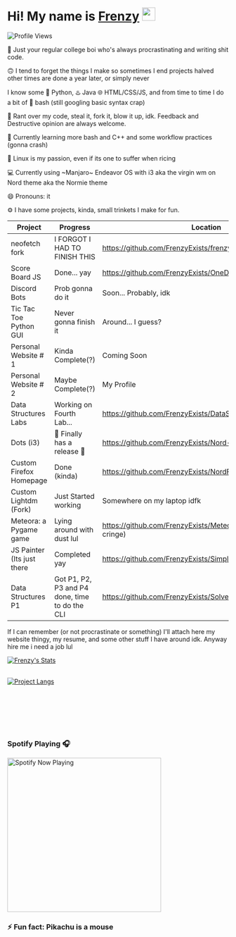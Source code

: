 <!--
**FrenzyExists/FrenzyExists** is a ✨ _special_ ✨ repository because its `README.md` (this file) appears on your GitHub profile.

Here are some ideas to get you started:

- 🔭 I’m currently working on ...
- 🌱 I’m currently learning ...
-  I’m looking to collaborate on ...
- 🤔 I’m looking for help with ...
- 💬 Ask me about ...
- 📫 How to reach me: ...
- 😄 Pronouns: ...
- ⚡ Fun fact: ...
-->

# Hi! My name is [Frenzy](https://frenzyexists.github.io/Webfolio/) <img src="https://raw.githubusercontent.com/MartinHeinz/MartinHeinz/master/wave.gif" width="30px">

![Profile Views](https://api.ghprofile.me/view?username=frenzyexists&color=2E3440&label=profile_views)

📓 Just your regular college boi who's always procrastinating and writing shit code.

🙃 I tend to forget the things I make so sometimes I end projects halved other times are done a year later, or simply never

I know some 🐍 Python, ♨️ Java 🌐 HTML/CSS/JS, and from time to time I do a bit of 🚀 bash (still googling basic syntax crap)

👯 Rant over my code, steal it, fork it, blow it up, idk. Feedback and Destructive opinion are always welcome.

🌱 Currently learning more bash and C++ and some workflow practices (gonna crash)

👾 Linux is my passion, even if its one to suffer when ricing

💻 Currently using ~Manjaro~ Endeavor OS with i3 aka the virgin wm on Nord theme aka the Normie theme

:smile: Pronouns: it

⚙️ I have some projects, kinda, small trinkets I make for fun.

Project                     | Progress                       | Location
-----------                 | --------                       |--------                                                               |
neofetch fork               | I FORGOT I HAD TO FINISH THIS  | https://github.com/FrenzyExists/frenzyfetch                           |
Score Board JS              | Done... yay                    | https://github.com/FrenzyExists/OneDayBootCampScoreboard              |
Discord Bots                | Prob gonna do it               | Soon... Probably, idk                                                 |
Tic Tac Toe Python GUI      | Never gonna finish it          | Around... I guess?                                                    |
Personal Website # 1        | Kinda Complete(?)              | Coming Soon                                                           |
Personal Website # 2        | Maybe Complete(?)              | My Profile                                                            |
Data Structures Labs        | Working on Fourth Lab...       | https://github.com/FrenzyExists/DataStructuresLab                     |
Dots (i3)                   | 🎉 Finally has a release 🎉     | https://github.com/FrenzyExists/Nord-dot-files-i3                     |
Custom Firefox Homepage     | Done (kinda)                   | https://github.com/FrenzyExists/NordFirefox (I remembered)            |
Custom Lightdm (Fork)       | Just Started working           | Somewhere on my laptop idfk                                           |
Meteora: a Pygame game      | Lying around with dust lul     | https://github.com/FrenzyExists/Meteora-python (enjoy the cringe)     |
JS Painter (Its just there  | Completed yay                  | https://github.com/FrenzyExists/Simple_Paint_JS                       |
Data Structures P1          | Got P1, P2, P3 and P4 done, time to do the CLI | https://github.com/FrenzyExists/Solve-The-Fucking-Crime |

If I can remember (or not procrastinate or something) I'll attach here my website thingy, my resume, and some other stuff I have around idk. Anyway hire me i need a job lul

[![Frenzy's Stats](https://github-readme-stats.vercel.app/api?username=frenzyexists&show_icons=true&theme=nord)](https://github.com/anuraghazra/github-readme-stats)
<br/><br/>

[![Project Langs](https://github-readme-stats.vercel.app/api/top-langs/?username=frenzyexists&layout=compact&theme=nord)](https://github.com/anuraghazra/github-readme-stats)

<br/><br/><br/><br/><br/>


### Spotify Playing 🎧 
[<img src="https://spotify-now-playing-hhsy1ompp-frenzyexists.vercel.app/api/spotify-playing" alt="Spotify Now Playing" width="350" />](https://open.spotify.com/user/31384113f5b94495bfa760f151223b29)


### ⚡ Fun fact: Pikachu is a mouse
